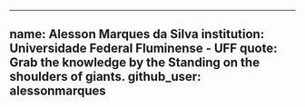 ----
name: Alesson Marques da Silva
institution: Universidade Federal Fluminense - UFF
quote: Grab the knowledge by the Standing on the shoulders of giants.
github_user: alessonmarques
----
